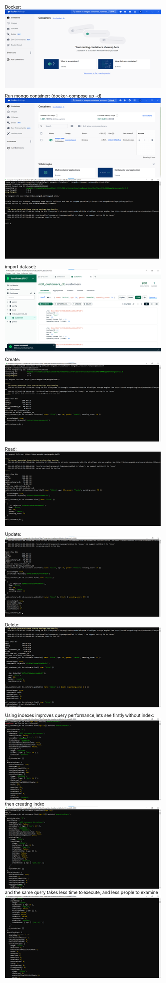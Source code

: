 Docker:
![юайка докера](image.png)

Run mongo container:
(docker-compose up -d)
![запущенная монго](image-1.png)
![alt text](image-2.png)

import dataset:
![alt text](image-3.png)

Create:
![alt text](image-4.png)

Read:
![alt text](image-5.png)

Update:
![alt text](image-6.png)

Delete:
![alt text](image-7.png)

Using indexes improves query performance,lets see firstly without index:
![alt text](image-8.png)
then creating index
![alt text](image-9.png)
and the same query takes less time to execute, and less people to examine
![alt text](image-10.png)

